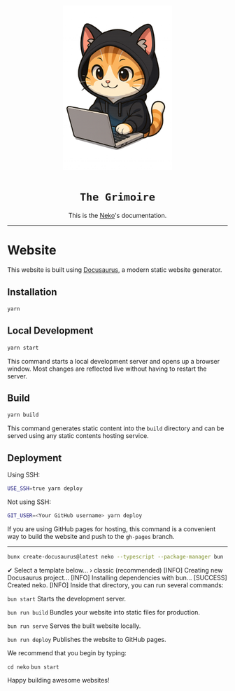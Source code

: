 <div align="center">
  <img src="static/img/logo.png" width="250">
</div>

<div align="center">
  <h1><code>The Grimoire</code></h1>
  <p>This is the <a href="https://github.com/Fastiraz/neko">Neko</a>'s documentation.</p>
</div>

---

# Website

This website is built using [Docusaurus](https://docusaurus.io/), a modern static website generator.

## Installation

```bash
yarn
```

## Local Development

```bash
yarn start
```

This command starts a local development server and opens up a browser window. Most changes are reflected live without having to restart the server.

## Build

```bash
yarn build
```

This command generates static content into the `build` directory and can be served using any static contents hosting service.

## Deployment

Using SSH:

```bash
USE_SSH=true yarn deploy
```

Not using SSH:

```bash
GIT_USER=<Your GitHub username> yarn deploy
```

If you are using GitHub pages for hosting, this command is a convenient way to build the website and push to the `gh-pages` branch.

---

```sh
bunx create-docusaurus@latest neko --typescript --package-manager bun
```

✔ Select a template below... › classic (recommended)
[INFO] Creating new Docusaurus project...
[INFO] Installing dependencies with bun...
[SUCCESS] Created neko.
[INFO] Inside that directory, you can run several commands:

  `bun start`
    Starts the development server.

  `bun run build`
    Bundles your website into static files for production.

  `bun run serve`
    Serves the built website locally.

  `bun run deploy`
    Publishes the website to GitHub pages.

We recommend that you begin by typing:

  `cd neko`
  `bun start`

Happy building awesome websites!
